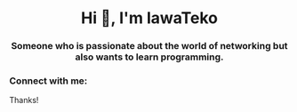 <h1 align="center">Hi 👋, I'm lawaTeko</h1>
<h3 align="center">Someone who is passionate about the world of networking but also wants to learn programming.</h3>

<h3 align="left">Connect with me:</h3>
<p align="left">
  Thanks!
</p>

